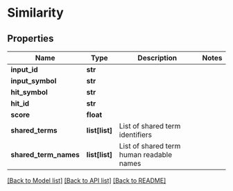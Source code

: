 # Similarity

## Properties
Name | Type | Description | Notes
------------ | ------------- | ------------- | -------------
**input_id** | **str** |  | 
**input_symbol** | **str** |  | 
**hit_symbol** | **str** |  | 
**hit_id** | **str** |  | 
**score** | **float** |  | 
**shared_terms** | **list[list]** | List of shared term identifiers  | 
**shared_term_names** | **list[list]** | List of shared term human readable names  | 

[[Back to Model list]](../README.md#documentation-for-models) [[Back to API list]](../README.md#documentation-for-api-endpoints) [[Back to README]](../README.md)



